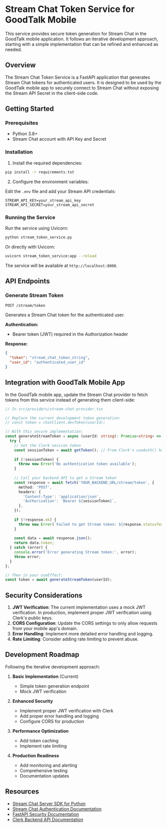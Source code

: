 # Stream Chat Token Service for GoodTalk Mobile

This service provides secure token generation for Stream Chat in the GoodTalk mobile application. It follows an iterative development approach, starting with a simple implementation that can be refined and enhanced as needed.

## Overview

The Stream Chat Token Service is a FastAPI application that generates Stream Chat tokens for authenticated users. It is designed to be used by the GoodTalk mobile app to securely connect to Stream Chat without exposing the Stream API Secret in the client-side code.

## Getting Started

### Prerequisites

- Python 3.8+
- Stream Chat account with API Key and Secret

### Installation

1. Install the required dependencies:

```bash
pip install -r requirements.txt
```

2. Configure the environment variables:

Edit the `.env` file and add your Stream API credentials:

```
STREAM_API_KEY=your_stream_api_key
STREAM_API_SECRET=your_stream_api_secret
```

### Running the Service

Run the service using Uvicorn:

```bash
python stream_token_service.py
```

Or directly with Uvicorn:

```bash
uvicorn stream_token_service:app --reload
```

The service will be available at `http://localhost:8000`.

## API Endpoints

### Generate Stream Token

```
POST /stream/token
```

Generates a Stream Chat token for the authenticated user.

**Authentication:**
- Bearer token (JWT) required in the Authorization header

**Response:**
```json
{
  "token": "stream_chat_token_string",
  "user_id": "authenticated_user_id"
}
```

## Integration with GoodTalk Mobile App

In the GoodTalk mobile app, update the Stream Chat provider to fetch tokens from this service instead of generating them client-side:

```typescript
// In src/providers/stream-chat-provider.tsx

// Replace the current development token generation:
// const token = chatClient.devToken(userId);

// With this secure implementation:
const generateStreamToken = async (userId: string): Promise<string> => {
  try {
    // Get the Clerk session token
    const sessionToken = await getToken(); // From Clerk's useAuth() hook
    
    if (!sessionToken) {
      throw new Error('No authentication token available');
    }
    
    // Call your backend API to get a Stream token
    const response = await fetch('YOUR_BACKEND_URL/stream/token', {
      method: 'POST',
      headers: {
        'Content-Type': 'application/json',
        'Authorization': `Bearer ${sessionToken}`,
      },
    });
    
    if (!response.ok) {
      throw new Error(`Failed to get Stream token: ${response.statusText}`);
    }
    
    const data = await response.json();
    return data.token;
  } catch (error) {
    console.error('Error generating Stream token:', error);
    throw error;
  }
};

// Then in your useEffect:
const token = await generateStreamToken(userId);
```

## Security Considerations

1. **JWT Verification**: The current implementation uses a mock JWT verification. In production, implement proper JWT verification using Clerk's public keys.
2. **CORS Configuration**: Update the CORS settings to only allow requests from your mobile app's domain.
3. **Error Handling**: Implement more detailed error handling and logging.
4. **Rate Limiting**: Consider adding rate limiting to prevent abuse.

## Development Roadmap

Following the iterative development approach:

1. **Basic Implementation** (Current)
   - Simple token generation endpoint
   - Mock JWT verification

2. **Enhanced Security**
   - Implement proper JWT verification with Clerk
   - Add proper error handling and logging
   - Configure CORS for production

3. **Performance Optimization**
   - Add token caching
   - Implement rate limiting

4. **Production Readiness**
   - Add monitoring and alerting
   - Comprehensive testing
   - Documentation updates

## Resources

- [Stream Chat Server SDK for Python](https://github.com/GetStream/stream-chat-python)
- [Stream Chat Authentication Documentation](https://getstream.io/chat/docs/python/tokens_and_authentication/)
- [FastAPI Security Documentation](https://fastapi.tiangolo.com/tutorial/security/)
- [Clerk Backend API Documentation](https://clerk.dev/docs/backend-api)
